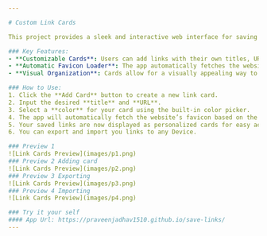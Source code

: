 ```yaml
---

# Custom Link Cards

This project provides a sleek and interactive web interface for saving and managing favorite links in customizable cards. Users can personalize each card with custom text, URLs, and colors, making it easy to visually organize and access their links.

### Key Features:
- **Customizable Cards**: Users can add links with their own titles, URLs, and colors.
- **Automatic Favicon Loader**: The app automatically fetches the website’s favicon based on the URL provided, giving the cards a professional and polished look.
- **Visual Organization**: Cards allow for a visually appealing way to manage and organize frequently visited links.

### How to Use:
1. Click the **Add Card** button to create a new link card.
2. Input the desired **title** and **URL**.
3. Select a **color** for your card using the built-in color picker.
4. The app will automatically fetch the website’s favicon based on the provided URL.
5. Your saved links are now displayed as personalized cards for easy access.
6. You can export and import you links to any Device.

### Preview 1
![Link Cards Preview](images/p1.png)
### Preview 2 Adding card
![Link Cards Preview](images/p2.png)
### Preview 3 Exporting
![Link Cards Preview](images/p3.png)
### Preview 4 Importing
![Link Cards Preview](images/p4.png)

### Try it your self
#### App Url: https://praveenjadhav1510.github.io/save-links/
---
```

